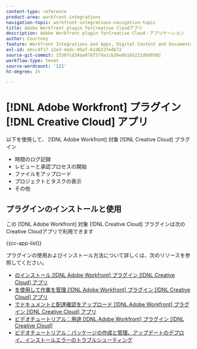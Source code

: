 ```yaml
---
content-type: reference
product-area: workfront-integrations
navigation-topic: workfront-integrations-navigation-topic
title: Adobe Workfront plugin forCreative Cloudアプリ
description: Adobe Workfront plugin forCreative Cloud・アプリケーション
author: Courtney
feature: Workfront Integrations and Apps, Digital Content and Documents
exl-id: ebccdf17-12e3-4adc-95af-61d6337edb72
source-git-commit: 15307cd34aa0787579a1cb26e0b165222d8d8502
workflow-type: tm+mt
source-wordcount: '121'
ht-degree: 1%

---
```



# [!DNL Adobe Workfront] プラグイン [!DNL Creative Cloud] アプリ

以下を使用して、 [!DNL Adobe Workfront] 対象 [!DNL Creative Cloud] プラグイン

* 時間のログ記録
* レビューと承認プロセスの開始
* ファイルをアップロード
* プロジェクトとタスクの表示
* その他

## プラグインのインストールと使用

この [!DNL Adobe Workfront] 対象 [!DNL Creative Cloud] プラグインは次のCreative Cloudアプリで利用できます

{{cc-app-list}}

プラグインの使用およびインストール方法について詳しくは、次のリソースを参照してください。

* [のインストール [!DNL Adobe Workfront] プラグイン [!DNL Creative Cloud] アプリ](/help/quicksilver/workfront-integrations-and-apps/adobe-workfront-for-creative-cloud/wf-cc-install-toc.md)
* [を使用して作業を管理 [!DNL Adobe Workfront] プラグイン [!DNL Creative Cloud] アプリ](/help/quicksilver/workfront-integrations-and-apps/adobe-workfront-for-creative-cloud/wf-cc-manage-work-toc.md)
* [でドキュメントと配達確認をアップロード [!DNL Adobe Workfront] プラグイン [!DNL Creative Cloud] アプリ](/help/quicksilver/workfront-integrations-and-apps/adobe-workfront-for-creative-cloud/wf-cc-docs-proofs-toc.md)
* [ビデオチュートリアル：用途 [!DNL Adobe Workfront] プラグイン [!DNL Creative Cloud]](https://experienceleague.adobe.com/docs/workfront-learn/tutorials-workfront/integrations/adobe-creative-cloud/use-adobe-workfront-extensions-for-creative-cloud.html)
* [ビデオチュートリアル：パッケージの作成と管理、アップデートのデプロイ、インストールエラーのトラブルシューティング](https://www.youtube.com/watch?v=zzvXNLIBzrc)
